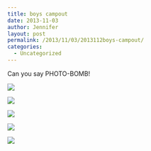 ```yaml
---
title: boys campout
date: 2013-11-03
author: Jennifer
layout: post
permalink: /2013/11/03/2013112boys-campout/
categories:
  - Uncategorized
---
```

Can you say PHOTO-BOMB!&nbsp;

<div class="image-gallery-wrapper">
  <p>
    <img src="http://static1.squarespace.com/static/50db6bb3e4b015296cd43789/50dfa5b1e4b0dc6320e0b5ea/527519bde4b057c7282a7f9a/1383406030356/2013-10-19+14.53.26-1.jpg.26-1.jpg?format=original" />
  </p>

  <p>
    <img src="http://static1.squarespace.com/static/50db6bb3e4b015296cd43789/50dfa5b1e4b0dc6320e0b5ea/526c21c4e4b0c72bb55e1d4e/1430547659017/2013-10-19+14.39.11.jpg.11.jpg?format=original" />
  </p>

  <p>
    <img src="http://static1.squarespace.com/static/50db6bb3e4b015296cd43789/50dfa5b1e4b0dc6320e0b5ea/526c2143e4b0c72bb55e1cdd/1430547671913/2013-10-19+14.52.31.jpg.31.jpg?format=original" />
  </p>

  <p>
    <img src="http://static1.squarespace.com/static/50db6bb3e4b015296cd43789/50dfa5b1e4b0dc6320e0b5ea/526c2198e4b0c72bb55e1d35/1382818219593/2013-10-19+14.39.51.jpg.51.jpg?format=original" />
  </p>

  <p>
    <img src="http://static1.squarespace.com/static/50db6bb3e4b015296cd43789/50dfa5b1e4b0dc6320e0b5ea/527519ace4b057c7282a7f8d/1383406007683/2013-10-19+19.12.34.jpg.34.jpg?format=original" />
  </p>
</div>
